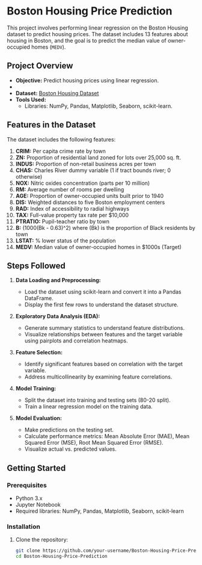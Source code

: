 # Boston Housing Price Prediction

This project involves performing linear regression on the Boston Housing dataset to predict housing prices. The dataset includes 13 features about housing in Boston, and the goal is to predict the median value of owner-occupied homes (`MEDV`).

## Project Overview

- **Objective:** Predict housing prices using linear regression.
- 
- **Dataset:** [Boston Housing Dataset](https://scikit-learn.org/1.0/modules/generated/sklearn.datasets.load_boston.html)
- **Tools Used:** 
  - Libraries: NumPy, Pandas, Matplotlib, Seaborn, scikit-learn.

## Features in the Dataset

The dataset includes the following features:

1. **CRIM:** Per capita crime rate by town
2. **ZN:** Proportion of residential land zoned for lots over 25,000 sq. ft.
3. **INDUS:** Proportion of non-retail business acres per town
4. **CHAS:** Charles River dummy variable (1 if tract bounds river; 0 otherwise)
5. **NOX:** Nitric oxides concentration (parts per 10 million)
6. **RM:** Average number of rooms per dwelling
7. **AGE:** Proportion of owner-occupied units built prior to 1940
8. **DIS:** Weighted distances to five Boston employment centers
9. **RAD:** Index of accessibility to radial highways
10. **TAX:** Full-value property tax rate per $10,000
11. **PTRATIO:** Pupil-teacher ratio by town
12. **B:** \(1000(Bk - 0.63)^2\) where \(Bk\) is the proportion of Black residents by town
13. **LSTAT:** % lower status of the population
14. **MEDV:** Median value of owner-occupied homes in $1000s (Target)

## Steps Followed

1. **Data Loading and Preprocessing:**
   - Load the dataset using scikit-learn and convert it into a Pandas DataFrame.
   - Display the first few rows to understand the dataset structure.

2. **Exploratory Data Analysis (EDA):**
   - Generate summary statistics to understand feature distributions.
   - Visualize relationships between features and the target variable using pairplots and correlation heatmaps.

3. **Feature Selection:**
   - Identify significant features based on correlation with the target variable.
   - Address multicollinearity by examining feature correlations.

4. **Model Training:**
   - Split the dataset into training and testing sets (80-20 split).
   - Train a linear regression model on the training data.

5. **Model Evaluation:**
   - Make predictions on the testing set.
   - Calculate performance metrics: Mean Absolute Error (MAE), Mean Squared Error (MSE), Root Mean Squared Error (RMSE).
   - Visualize actual vs. predicted values.

## Getting Started

### Prerequisites

- Python 3.x
- Jupyter Notebook
- Required libraries: NumPy, Pandas, Matplotlib, Seaborn, scikit-learn

### Installation

1. Clone the repository:

   ```bash
   git clone https://github.com/your-username/Boston-Housing-Price-Prediction.git
   cd Boston-Housing-Price-Prediction
